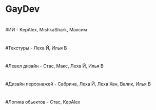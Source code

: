 # GayDev
# 
#ИИ - KepAlex, MishkaShark, Максим
#
#Текстуры - Леха Й, Илья В
#
#Левел дизайн - Стас, Макс, Леха Й, Илья В
#
#Дизайн персонажей - Сабрина, Леха Й, Леха Хан, Валик, Илья В
#
#Логика обьектов - Стас, KepAlex
